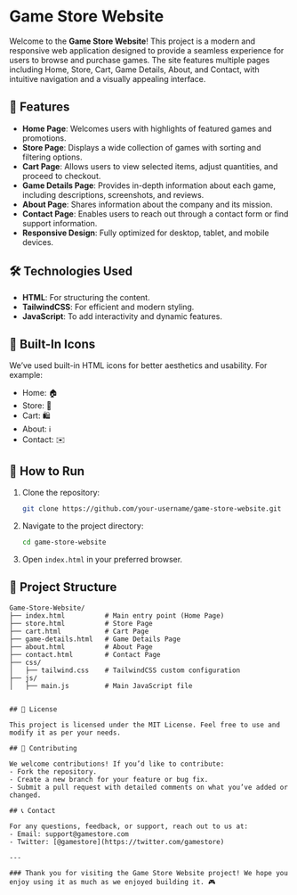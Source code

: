 # Game Store Website

Welcome to the **Game Store Website**! This project is a modern and responsive web application designed to provide a seamless experience for users to browse and purchase games. The site features multiple pages including Home, Store, Cart, Game Details, About, and Contact, with intuitive navigation and a visually appealing interface.

## 🌟 Features

- **Home Page**: Welcomes users with highlights of featured games and promotions.
- **Store Page**: Displays a wide collection of games with sorting and filtering options.
- **Cart Page**: Allows users to view selected items, adjust quantities, and proceed to checkout.
- **Game Details Page**: Provides in-depth information about each game, including descriptions, screenshots, and reviews.
- **About Page**: Shares information about the company and its mission.
- **Contact Page**: Enables users to reach out through a contact form or find support information.
- **Responsive Design**: Fully optimized for desktop, tablet, and mobile devices.

## 🛠️ Technologies Used

- **HTML**: For structuring the content.
- **TailwindCSS**: For efficient and modern styling.
- **JavaScript**: To add interactivity and dynamic features.

## 🔗 Built-In Icons

We’ve used built-in HTML icons for better aesthetics and usability. For example:
- Home: 🏠
- Store: 🛒
- Cart: 🛍️
- About: ℹ️
- Contact: ✉️

## 🚀 How to Run

1. Clone the repository:
   ```bash
   git clone https://github.com/your-username/game-store-website.git
   ```
2. Navigate to the project directory:
   ```bash
   cd game-store-website
   ```
3. Open `index.html` in your preferred browser.

## 📂 Project Structure

```plaintext
Game-Store-Website/
├── index.html          # Main entry point (Home Page)
├── store.html          # Store Page
├── cart.html           # Cart Page
├── game-details.html   # Game Details Page
├── about.html          # About Page
├── contact.html        # Contact Page
├── css/
│   ├── tailwind.css    # TailwindCSS custom configuration
├── js/
│   ├── main.js         # Main JavaScript file


## 📜 License

This project is licensed under the MIT License. Feel free to use and modify it as per your needs.

## 🙌 Contributing

We welcome contributions! If you’d like to contribute:
- Fork the repository.
- Create a new branch for your feature or bug fix.
- Submit a pull request with detailed comments on what you’ve added or changed.

## 📞 Contact

For any questions, feedback, or support, reach out to us at:
- Email: support@gamestore.com
- Twitter: [@gamestore](https://twitter.com/gamestore)

---

### Thank you for visiting the Game Store Website project! We hope you enjoy using it as much as we enjoyed building it. 🎮
